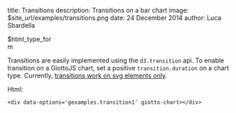 title: Transitions
description: Transitions on a bar chart
image: $site_url/examples/transitions.png
date: 24 December 2014
author: Luca Sbardella

<div style="width: 100px" class="center-block">$html_type_form</div>
<div data-options='gexamples.transition1' style='max-width: 600px' class="center-block" giotto-chart></div>

Transitions are easily implemented using the ``d3.transition`` api. To enable transition on
a GiottoJS chart, set a positive ``transition.duration`` on a chart type.
Currently, [transitions work on svg elements only](https://github.com/quantmind/giotto/issues/9).

Html:

    <div data-options='gexamples.transition1' giotto-chart></div>